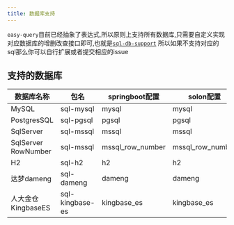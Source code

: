 ```yaml
---
title: 数据库支持
---
```

`easy-query`目前已经抽象了表达式,所以原则上支持所有数据库,只需要自定义实现对应数据库的增删改查接口即可,也就是[`sql-db-support`](https://github.com/xuejmnet/easy-query/tree/main/sql-db-support) 所以如果不支持对应的sql那么你可以自行扩展或者提交相应的issue

## 支持的数据库


数据库名称  | 包名  | springboot配置 | solon配置 
--- | --- | ---   | --- 
MySQL | sql-mysql  | mysql| mysql
PostgresSQL | sql-pgsql  | pgsql| pgsql
SqlServer | sql-mssql  | mssql| mssql
SqlServer RowNumber | sql-mssql  | mssql_row_number| mssql_row_number
H2 | sql-h2  | h2| h2
达梦dameng | sql-dameng  | dameng| dameng
人大金仓KingbaseES | sql-kingbase-es  | kingbase_es| kingbase_es